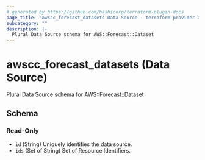 ```yaml
---
# generated by https://github.com/hashicorp/terraform-plugin-docs
page_title: "awscc_forecast_datasets Data Source - terraform-provider-awscc"
subcategory: ""
description: |-
  Plural Data Source schema for AWS::Forecast::Dataset
---
```


# awscc_forecast_datasets (Data Source)

Plural Data Source schema for AWS::Forecast::Dataset



<!-- schema generated by tfplugindocs -->
## Schema

### Read-Only

- `id` (String) Uniquely identifies the data source.
- `ids` (Set of String) Set of Resource Identifiers.
